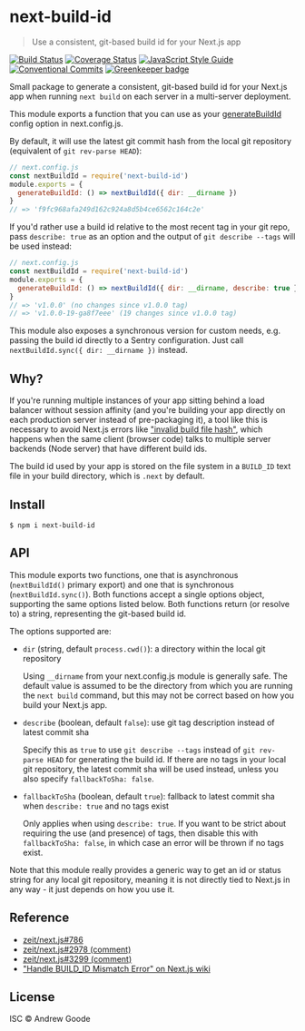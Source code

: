 # next-build-id

> Use a consistent, git-based build id for your Next.js app

[![Build Status](https://travis-ci.org/nexdrew/next-build-id.svg?branch=master)](https://travis-ci.org/nexdrew/next-build-id)
[![Coverage Status](https://coveralls.io/repos/github/nexdrew/next-build-id/badge.svg?branch=master)](https://coveralls.io/github/nexdrew/next-build-id?branch=master)
[![JavaScript Style Guide](https://img.shields.io/badge/code_style-standard-brightgreen.svg)](https://standardjs.com)
[![Conventional Commits](https://img.shields.io/badge/Conventional%20Commits-1.0.0-yellow.svg)](https://conventionalcommits.org)
[![Greenkeeper badge](https://badges.greenkeeper.io/nexdrew/next-build-id.svg)](https://greenkeeper.io/)

Small package to generate a consistent, git-based build id for your Next.js app when running `next build` on each server in a multi-server deployment.

This module exports a function that you can use as your [generateBuildId](https://nextjs.org/docs/api-reference/next.config.js/configuring-the-build-id) config option in next.config.js.

By default, it will use the latest git commit hash from the local git repository (equivalent of `git rev-parse HEAD`):

```js
// next.config.js
const nextBuildId = require('next-build-id')
module.exports = {
  generateBuildId: () => nextBuildId({ dir: __dirname })
}
// => 'f9fc968afa249d162c924a8d5b4ce6562c164c2e'
```

If you'd rather use a build id relative to the most recent tag in your git repo, pass `describe: true` as an option and the output of `git describe --tags` will be used instead:

```js
// next.config.js
const nextBuildId = require('next-build-id')
module.exports = {
  generateBuildId: () => nextBuildId({ dir: __dirname, describe: true })
}
// => 'v1.0.0' (no changes since v1.0.0 tag)
// => 'v1.0.0-19-ga8f7eee' (19 changes since v1.0.0 tag)
```

This module also exposes a synchronous version for custom needs, e.g. passing the build id directly to a Sentry configuration. Just call `nextBuildId.sync({ dir: __dirname })` instead.

## Why?

If you're running multiple instances of your app sitting behind a load balancer without session affinity (and you're building your app directly on each production server instead of pre-packaging it), a tool like this is necessary to avoid Next.js errors like ["invalid build file hash"](https://github.com/zeit/next.js/blob/52ccc14059673508803f96ef1c74eecdf27fe096/server/index.js#L444), which happens when the same client (browser code) talks to multiple server backends (Node server) that have different build ids.

The build id used by your app is stored on the file system in a `BUILD_ID` text file in your build directory, which is `.next` by default.

## Install

```console
$ npm i next-build-id
```

## API

This module exports two functions, one that is asynchronous (`nextBuildId()` primary export) and one that is synchronous (`nextBuildId.sync()`). Both functions accept a single options object, supporting the same options listed below. Both functions return (or resolve to) a string, representing the git-based build id.

The options supported are:

- `dir` (string, default `process.cwd()`): a directory within the local git repository

    Using `__dirname` from your next.config.js module is generally safe. The default value is assumed to be the directory from which you are running the `next build` command, but this may not be correct based on how you build your Next.js app.

- `describe` (boolean, default `false`): use git tag description instead of latest commit sha

    Specify this as `true` to use `git describe --tags` instead of `git rev-parse HEAD` for generating the build id. If there are no tags in your local git repository, the latest commit sha will be used instead, unless you also specify `fallbackToSha: false`.

- `fallbackToSha` (boolean, default `true`): fallback to latest commit sha when `describe: true` and no tags exist

    Only applies when using `describe: true`. If you want to be strict about requiring the use (and presence) of tags, then disable this with `fallbackToSha: false`, in which case an error will be thrown if no tags exist.

Note that this module really provides a generic way to get an id or status string for any local git repository, meaning it is not directly tied to Next.js in any way - it just depends on how you use it.

## Reference

- [zeit/next.js#786](https://github.com/zeit/next.js/issues/786)
- [zeit/next.js#2978 (comment)](https://github.com/zeit/next.js/issues/2978#issuecomment-334849384)
- [zeit/next.js#3299 (comment)](https://github.com/zeit/next.js/issues/3299#issuecomment-344973091)
- ["Handle BUILD_ID Mismatch Error" on Next.js wiki](https://github.com/zeit/next.js/wiki/Handle-BUILD_ID-Mismatch-Error)

## License

ISC © Andrew Goode
